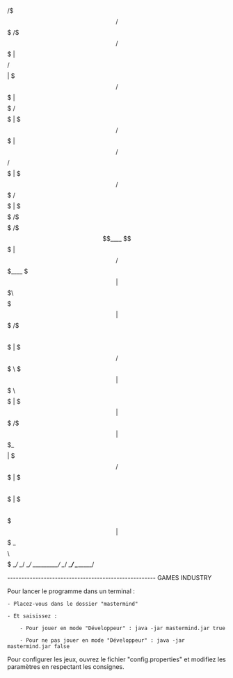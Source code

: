 
 /$$$          /$$$                  /$$$   /$$$
| $$$$        /$$$$                 | $$$  /$$$
| $$$$$      /$$$$$                 | $$$ /$$$
| $$$$$$    /$$$$$$    /$$$$$$$$$   | $$$/$$$          /$$$$$$$$$
| $$$ $$$  /$$$ $$$   /$$$____ $$$  | $$$$$$          /$$$____ $$$
| $$$\ $$$$$$$| $$$  /$$$     \ $$$ | $$$  $$$$      /$$$     \ $$$
| $$$ \ $$$$$ | $$$ |  $$$    /$$$  | $$$\_  $$$$   |  $$$    /$$$
| $$$  \ $$$  | $$$  \  $$$$$$$$$   | $$$  \_  $$$$  \  $$$$$$$$$
 \__/   \__/   \__/   \_________/    \__/    \____/   \_________/

----------------------------------------------------- GAMES INDUSTRY



Pour lancer le programme dans un terminal :

    - Placez-vous dans le dossier "mastermind"

    - Et saisissez :

        - Pour jouer en mode "Développeur" : java -jar mastermind.jar true

        - Pour ne pas jouer en mode "Développeur" : java -jar mastermind.jar false



Pour configurer les jeux, ouvrez le fichier "config.properties" et modifiez les paramètres en respectant les consignes.